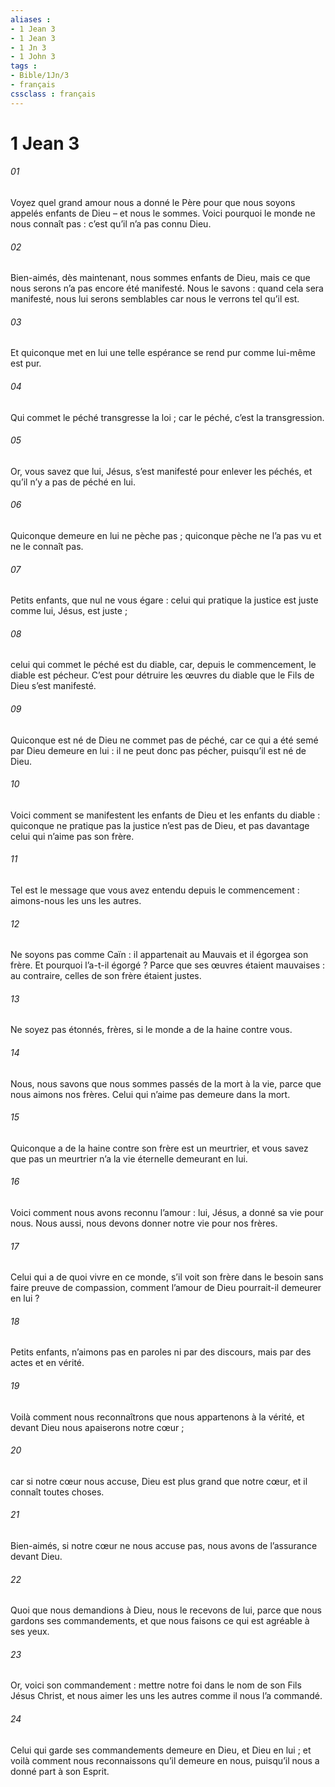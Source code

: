 ```yaml
---
aliases : 
- 1 Jean 3
- 1 Jean 3
- 1 Jn 3
- 1 John 3
tags : 
- Bible/1Jn/3
- français
cssclass : français
---
```


# 1 Jean 3

###### 01
Voyez quel grand amour nous a donné le Père pour que nous soyons appelés enfants de Dieu – et nous le sommes. Voici pourquoi le monde ne nous connaît pas : c’est qu’il n’a pas connu Dieu.
###### 02
Bien-aimés, dès maintenant, nous sommes enfants de Dieu, mais ce que nous serons n’a pas encore été manifesté. Nous le savons : quand cela sera manifesté, nous lui serons semblables car nous le verrons tel qu’il est.
###### 03
Et quiconque met en lui une telle espérance se rend pur comme lui-même est pur.
###### 04
Qui commet le péché transgresse la loi ; car le péché, c’est la transgression.
###### 05
Or, vous savez que lui, Jésus, s’est manifesté pour enlever les péchés, et qu’il n’y a pas de péché en lui.
###### 06
Quiconque demeure en lui ne pèche pas ; quiconque pèche ne l’a pas vu et ne le connaît pas.
###### 07
Petits enfants, que nul ne vous égare : celui qui pratique la justice est juste comme lui, Jésus, est juste ;
###### 08
celui qui commet le péché est du diable, car, depuis le commencement, le diable est pécheur. C’est pour détruire les œuvres du diable que le Fils de Dieu s’est manifesté.
###### 09
Quiconque est né de Dieu ne commet pas de péché, car ce qui a été semé par Dieu demeure en lui : il ne peut donc pas pécher, puisqu’il est né de Dieu.
###### 10
Voici comment se manifestent les enfants de Dieu et les enfants du diable : quiconque ne pratique pas la justice n’est pas de Dieu, et pas davantage celui qui n’aime pas son frère.
###### 11
Tel est le message que vous avez entendu depuis le commencement : aimons-nous les uns les autres.
###### 12
Ne soyons pas comme Caïn : il appartenait au Mauvais et il égorgea son frère. Et pourquoi l’a-t-il égorgé ? Parce que ses œuvres étaient mauvaises : au contraire, celles de son frère étaient justes.
###### 13
Ne soyez pas étonnés, frères, si le monde a de la haine contre vous.
###### 14
Nous, nous savons que nous sommes passés de la mort à la vie, parce que nous aimons nos frères. Celui qui n’aime pas demeure dans la mort.
###### 15
Quiconque a de la haine contre son frère est un meurtrier, et vous savez que pas un meurtrier n’a la vie éternelle demeurant en lui.
###### 16
Voici comment nous avons reconnu l’amour : lui, Jésus, a donné sa vie pour nous. Nous aussi, nous devons donner notre vie pour nos frères.
###### 17
Celui qui a de quoi vivre en ce monde, s’il voit son frère dans le besoin sans faire preuve de compassion, comment l’amour de Dieu pourrait-il demeurer en lui ?
###### 18
Petits enfants, n’aimons pas en paroles ni par des discours, mais par des actes et en vérité.
###### 19
Voilà comment nous reconnaîtrons que nous appartenons à la vérité, et devant Dieu nous apaiserons notre cœur ;
###### 20
car si notre cœur nous accuse, Dieu est plus grand que notre cœur, et il connaît toutes choses.
###### 21
Bien-aimés, si notre cœur ne nous accuse pas, nous avons de l’assurance devant Dieu.
###### 22
Quoi que nous demandions à Dieu, nous le recevons de lui, parce que nous gardons ses commandements, et que nous faisons ce qui est agréable à ses yeux.
###### 23
Or, voici son commandement : mettre notre foi dans le nom de son Fils Jésus Christ, et nous aimer les uns les autres comme il nous l’a commandé.
###### 24
Celui qui garde ses commandements demeure en Dieu, et Dieu en lui ; et voilà comment nous reconnaissons qu’il demeure en nous, puisqu’il nous a donné part à son Esprit.
